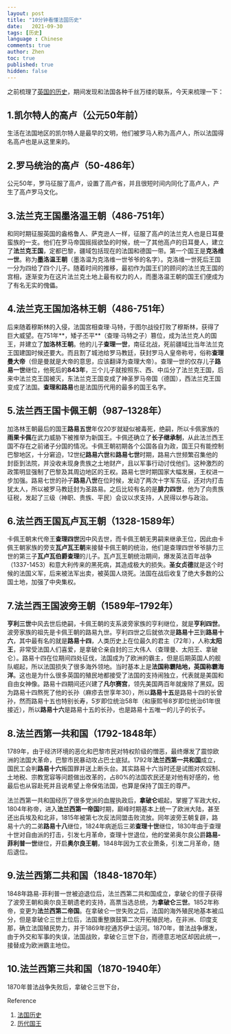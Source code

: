 ```yaml
---
layout: post
title: "10分钟看懂法国历史"
date:   2021-09-30
tags: [历史]
language : Chinese
comments: true
author: Zhen
toc: true
published: true
hidden: false
---
```

之前梳理了[英国的历史](/10分钟看懂英国历史)，期间发现和法国各种千丝万缕的联系，今天来梳理一下：

## 1.凯尔特人的高卢（公元50年前）
生活在法国地区的凯尔特人是最早的文明，他们被罗马人称为高卢人，所以法国得名高卢也是从这里来的。

## 2.罗马统治的高卢（50-486年）
公元50年，罗马征服了高卢，设置了高卢省，并且很短时间内同化了高卢人，产生了高卢罗马文化。

## 3.法兰克王国墨洛温王朝（486-751年）
和同时期征服英国的盎格鲁人、萨克逊人一样，征服了高卢的法兰克人也是日耳曼蛮族的一支。他们在罗马帝国摇摇欲坠的时候，统一了其他高卢的日耳曼人，建立了**法兰克王国**，定都巴黎，疆域包括现在的法国和德国一带。第一个国王是**克洛维一世**。称为**墨洛温王朝**（墨洛温为克洛维一世爷爷的名字）。克洛维一世死后王国一分为四给了四个儿子。随着时间的推移，最初作为国王们的顾问的法兰克王国的宫相，逐渐变为在这片法兰克土地上最有权力的人，而墨洛温王朝的国王们便成为了有名无实的傀儡。

## 4.法兰克王国加洛林王朝（486-751年）
后来随着穆斯林的入侵，法国宫相查理·马特，于图尔战役打败了穆斯林，获得了巨大威望。在751年**，矮子丕平**（查理·马特之子）篡位，成为法兰克人的国王，并建立了**加洛林王朝**。他的儿子**查理一世**，南征北战，死前疆域比当年法兰克王国建国时候还要大。而且割了城池给罗马教廷，获封罗马人皇帝称号，俗称**查理曼大帝**（但是曼就是大帝的意思，应该翻译为查理大帝）。查理一世的仅存儿子**路易一世**继位，他死后的**843年**，三个儿子就按照东、西、中瓜分了法兰克王国，后来中法兰克王国被灭，东法兰克王国变成了神圣罗马帝国（德国），西法兰克王国变成了法国。**查理和路易**也是法国历代用的最多的国王名字。

## 5.法兰西王国卡佩王朝（987–1328年）
加洛林王朝最后的国王**路易五世**年仅20岁就疑似被毒死，绝嗣，所以卡佩家族的**雨果卡佩**在武力威胁下被推举为新国王。卡佩还确立了**长子继承制**，从此法兰西王国不存在之前诸子分国的情况。卡佩王朝初期各个公国各自为政，国王只有能控制巴黎地区，十分窘迫，12世纪**路易六世**和**路易七世**时期，路易六世频繁召集他的封臣到法院，并没收未现身贵族之土地财产，且以军事行动讨伐他们。这种激烈的政策明显强制了巴黎及其周边地区的王权。路易七世时期国家大幅发展，王权进一步加强。路易七世的孙子**路易八世**在位时候，发动了两次十字军东征，还对内打击犹太人，所以被罗马教廷封为圣路易。之后比较有名的是**腓力四世**，他为了向贵族征税，发起了三级（神职、贵族、平民）会议以求支持，人民得以参与政治。

## 6.法兰西王国瓦卢瓦王朝（1328-1589年）
卡佩王朝末代帝王**查理四世**因中风去世，而卡佩王朝无男嗣来继承王位，因此由卡佩王朝家族的旁支**瓦卢瓦王朝**来接替卡佩王朝的统治，他们是查理四世爷爷腓力三世的第三子**瓦卢瓦伯爵查理**的儿子。瓦卢瓦王朝统治期间，爆发英法百年战争（1337-1453）和意大利传来的黑死病，其造成极大的损失。**圣女贞德**就是这个时候的法国义军，后来被法军出卖，被英国人烧死。法国在战后收复了绝大多数的公国土地，加强了中央集权。

## 7.法兰西王国波旁王朝（1589年–1792年）
**亨利三世**中风去世后绝嗣，卡佩王朝的支系波旁家族的亨利继位，就是**亨利四世**。波旁家族的祖先是卡佩王朝的路易九世。亨利四世之后就依次是**路易十三**到**路易十六**，其中最有名的就是**路易十四**，人类历史上在位最久的君主（72年），人称**太阳王**，非常受法国人们喜爱，是拿破仑亲自封的三大伟人（查理曼、太阳王、拿破仑）。路易十四在位期间四处征伐，法国成为了欧洲的霸主，但是后期英国人的舰队崛起，所以法国损失了很多海外领地。当时基本上是**法国称霸陆地，英国称霸海洋**。这也是为什么很多英国的殖民地都接受了法国的支持闹独立，代表就是美国和自由女神像。路易十四期间还兴建了**凡尔赛宫**，领先美国两百年就废除了黑奴。因为路易十四熬死了他的长孙（麻疹去世享年30），所以**路易十五**是路易十四的长曾孙，然而路易十五也特别长寿，5岁即位统治58年（和康熙爷8岁即位统治61年很接近），所以**路易十六**是路易十五的长孙，也是路易十五唯一的儿子的长子。

## 8.法兰西第一共和国（1792-1848年）
1789年，由于经济环境的恶化和巴黎市民对特权阶级的憎恶，最终爆发了震惊欧洲的法国大革命，巴黎市民暴动攻占巴士底狱。1792年**法兰西第一共和国**成立，国民工会判**路易十六**叛国罪并送上断头台。其实路易十六当时还是试图对农奴制、土地税、宗教宽容等问题做出改革的，占80%的法国农民还是对他有好感的，他最后也从容赴死并且说希望上帝保佑法国，也算是保持了国王的尊严。

法兰西第一共和国经历了很多党派的血腥执政后，**拿破仑**崛起，掌握了军政大权，1804年称帝，进入**法兰西第一帝国**时期，巅峰时期基本上统一了欧洲大陆，甚至还出兵埃及和北非，1815年被第七次反法同盟击败流放。同年波旁王朝复辟，路易十六的二弟**路易十八**继位，1824年病逝后三弟**查理十世**继位，1830年由于查理十世对自由派的打击，引发七月革命，查理十世退位，他的堂弟奥尔良公爵**路易-菲利普一世**继位，开启**奥尔良王朝**，1848年因为工农业萧条，引发二月革命，随后退位。

## 9.法兰西第二共和国（1848-1870年）
1848年路易-菲利普一世被迫退位后，法兰西第二共和国成立，拿破仑的侄子获得了波旁王朝和奥尔良王朝遗老的支持，高票当选总统，为**拿破仑三世**。1852年称帝，变更为**法兰西第二帝国**。在拿破仑一世失败之后，法国的海外殖民地基本被瓜分，但是拿破仑三世上位后，法国重整旗鼓第二次开拓殖民地，在非洲、印度支那，确立法国殖民势力，并于1869年挖通苏伊士运河。1870年，普法战争爆发，由于外交和军事的失误，法国战败，拿破仑三世下台，而德意志地区却因此统一，接替成为欧洲霸主地位。

## 10.法兰西第三共和国（1870-1940年）
1870年普法战争失败后，拿破仑三世下台，

Reference

 1. [法国历史](https://zh.wikipedia.org/wiki/%E6%B3%95%E5%9C%8B%E6%AD%B7%E5%8F%B2)
 2. [历代国王](https://zh.wikipedia.org/wiki/%E6%9F%A5%E7%90%86%E5%9B%9B%E4%B8%96_%28%E6%B3%95%E5%85%B0%E8%A5%BF%29)


<!--stackedit_data:
eyJoaXN0b3J5IjpbLTYwMTkzNTAyNywtMTY4MzUyMDU2MSwtMT
k5Mzc3MTE1MCwtMjI2NTA4NDI3LDExNTAzOTMzNzcsNDQ5MjY5
NDMyLDE3MDEyMzkyMjMsODc0MTk2MzM2LDE2MzY1NjUyMTQsMT
M5MjMxMjA0MCwzNzE2MTkwNTgsLTEwNjIyODA2MzksLTExMTg4
OTIzODIsMTY2NDI4NTg4OCw1MTUxMTUzNjQsLTM5NTY3NzU3Ny
w5MzIyMzI0NDQsLTE5MDUxODQ3MzIsLTE1MDYyOTg4ODMsLTE2
Njk2OTExODBdfQ==
-->